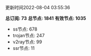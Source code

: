更新时间2022-08-04 03:55:36

**总订阅: 73**
**总节点: 1841**
**有效节点: 1035**
- ss节点: 678
- trojan节点: 247
- v2ray节点: 99
- ssr节点: 11
